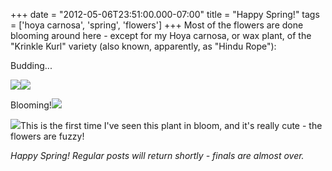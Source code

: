 +++
date = "2012-05-06T23:51:00.000-07:00"
title = "Happy Spring!"
tags = ['hoya carnosa', 'spring', 'flowers']
+++
Most of the flowers are done blooming around here - except for my Hoya carnosa, or wax plant, of the "Krinkle Kurl" variety (also known, apparently, as "Hindu Rope"):

Budding...

<img src="http://3.bp.blogspot.com/-kb0IzpiIdnk/T6dvJwZey2I/AAAAAAAAAnA/ST3bbtnkY5g/s1600/IMG_6997.JPG"/><img src="http://2.bp.blogspot.com/-rx_BlyQY1Ek/T6dvI0T_E_I/AAAAAAAAAmk/yTnEfTTEMBc/s1600/IMG_6994.JPG"/>

Blooming!<img src="http://1.bp.blogspot.com/-NHiXQ2dgMYA/T6dvJGfBchI/AAAAAAAAAms/MkZ4PgJjITM/s1600/IMG_7015.JPG"/>

<img src="http://4.bp.blogspot.com/-tmZJUQ7wU94/T6dvJuqa3UI/AAAAAAAAAm8/cMWLv6TCdXU/s1600/IMG_7016.JPG"/>This is the first time I've seen this plant in bloom, and it's really cute - the flowers are fuzzy!

*Happy Spring!  Regular posts will return shortly - finals are almost over.*
